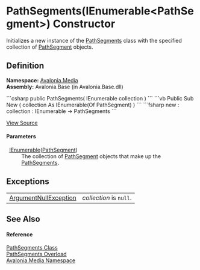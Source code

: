 # PathSegments(IEnumerable&lt;PathSegment&gt;) Constructor


Initializes a new instance of the <a href="T_Avalonia_Media_PathSegments">PathSegments</a> class with the specified collection of <a href="T_Avalonia_Media_PathSegment">PathSegment</a> objects.



## Definition
**Namespace:** <a href="N_Avalonia_Media">Avalonia.Media</a>  
**Assembly:** Avalonia.Base (in Avalonia.Base.dll)

<Tabs groupId="api-code-preview">
<TabItem value="csharp" label="C#">
```csharp
public PathSegments(
	IEnumerable<PathSegment> collection
)
```
</TabItem>
<TabItem value="vb" label="VB">
```vb
Public Sub New ( 
	collection As IEnumerable(Of PathSegment)
)
```
</TabItem>
<TabItem value="fsharp" label="F#">
```fsharp
new : 
        collection : IEnumerable<PathSegment> -> PathSegments
```
</TabItem>
</Tabs>



<a href="https://github.com/AvaloniaUI/Avalonia/tree/master/src/Avalonia.Base/Media/PathGeometryCollections.cs#L46" title="View the source code">View Source</a>



#### Parameters
<dl><dt>  <a href="https://learn.microsoft.com/dotnet/api/system.collections.generic.ienumerable-1" target="_blank" rel="noopener noreferrer">IEnumerable</a>(<a href="T_Avalonia_Media_PathSegment">PathSegment</a>)</dt><dd>The collection of <a href="T_Avalonia_Media_PathSegment">PathSegment</a> objects that make up the <a href="T_Avalonia_Media_PathSegments">PathSegments</a>.</dd></dl>

## Exceptions
<table>
<tr>
<td><a href="https://learn.microsoft.com/dotnet/api/system.argumentnullexception" target="_blank" rel="noopener noreferrer">ArgumentNullException</a></td>
<td><em>collection</em> is <code>null</code>.</td>
</tr>
</table>

## See Also


#### Reference
<a href="T_Avalonia_Media_PathSegments">PathSegments Class</a>  
<a href="Overload_Avalonia_Media_PathSegments__ctor">PathSegments Overload</a>  
<a href="N_Avalonia_Media">Avalonia.Media Namespace</a>  

